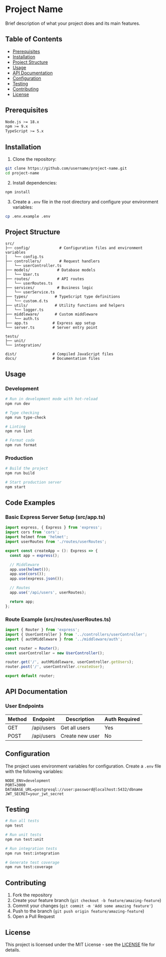 # Project Name

Brief description of what your project does and its main features.

## Table of Contents

- [Prerequisites](#prerequisites)
- [Installation](#installation)
- [Project Structure](#project-structure)
- [Usage](#usage)
- [API Documentation](#api-documentation)
- [Configuration](#configuration)
- [Testing](#testing)
- [Contributing](#contributing)
- [License](#license)

## Prerequisites

```bash
Node.js >= 18.x
npm >= 9.x
TypeScript >= 5.x
```

## Installation

1. Clone the repository:

```bash
git clone https://github.com/username/project-name.git
cd project-name
```

2. Install dependencies:

```bash
npm install
```

3. Create a `.env` file in the root directory and configure your environment variables:

```bash
cp .env.example .env
```

## Project Structure

```
src/
├── config/             # Configuration files and environment variables
│   └── config.ts
├── controllers/        # Request handlers
│   └── userController.ts
├── models/            # Database models
│   └── User.ts
├── routes/            # API routes
│   └── userRoutes.ts
├── services/          # Business logic
│   └── userService.ts
├── types/            # TypeScript type definitions
│   └── custom.d.ts
├── utils/            # Utility functions and helpers
│   └── logger.ts
├── middleware/       # Custom middleware
│   └── auth.ts
├── app.ts           # Express app setup
└── server.ts        # Server entry point

tests/
├── unit/
└── integration/

dist/                # Compiled JavaScript files
docs/                # Documentation files
```

## Usage

### Development

```bash
# Run in development mode with hot-reload
npm run dev

# Type checking
npm run type-check

# Linting
npm run lint

# Format code
npm run format
```

### Production

```bash
# Build the project
npm run build

# Start production server
npm start
```

## Code Examples

### Basic Express Server Setup (src/app.ts)

```typescript
import express, { Express } from 'express';
import cors from 'cors';
import helmet from 'helmet';
import userRoutes from './routes/userRoutes';

export const createApp = (): Express => {
  const app = express();

  // Middleware
  app.use(helmet());
  app.use(cors());
  app.use(express.json());

  // Routes
  app.use('/api/users', userRoutes);

  return app;
};
```

### Route Example (src/routes/userRoutes.ts)

```typescript
import { Router } from 'express';
import { UserController } from '../controllers/userController';
import { authMiddleware } from '../middleware/auth';

const router = Router();
const userController = new UserController();

router.get('/', authMiddleware, userController.getUsers);
router.post('/', userController.createUser);

export default router;
```

## API Documentation

### User Endpoints

| Method | Endpoint   | Description     | Auth Required |
| ------ | ---------- | --------------- | ------------- |
| GET    | /api/users | Get all users   | Yes           |
| POST   | /api/users | Create new user | No            |

## Configuration

The project uses environment variables for configuration. Create a `.env` file with the following variables:

```env
NODE_ENV=development
PORT=3000
DATABASE_URL=postgresql://user:password@localhost:5432/dbname
JWT_SECRET=your_jwt_secret
```

## Testing

```bash
# Run all tests
npm test

# Run unit tests
npm run test:unit

# Run integration tests
npm run test:integration

# Generate test coverage
npm run test:coverage
```

## Contributing

1. Fork the repository
2. Create your feature branch (`git checkout -b feature/amazing-feature`)
3. Commit your changes (`git commit -m 'Add some amazing feature'`)
4. Push to the branch (`git push origin feature/amazing-feature`)
5. Open a Pull Request

## License

This project is licensed under the MIT License - see the [LICENSE](LICENSE) file for details.
